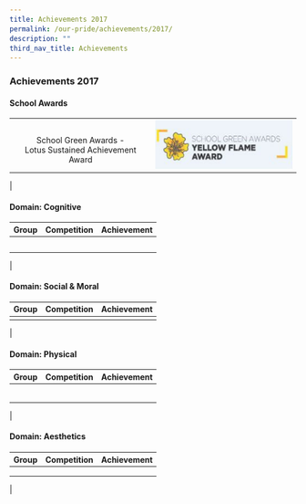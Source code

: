 ```yaml
---
title: Achievements 2017
permalink: /our-pride/achievements/2017/
description: ""
third_nav_title: Achievements
---
```

### **Achievements 2017**
#### **School Awards**

|  |  |
|:---:|:---:|
| <br>School Green Awards - <br>Lotus Sustained Achievement Award | ![](/images/2019schaward.png) |
|

#### **Domain: Cognitive**

| Group | Competition | Achievement |
|:---:|:---:|:---:|
|  |  |  | 
|  |  |  | 
|  |  |  | 
|  |  |  | 
|  |  |  | 
|

#### **Domain: Social & Moral**

| Group | Competition | Achievement |
|:---:|:---:|:---:|
|  |  |  | 
|

#### **Domain: Physical**

| Group | Competition | Achievement |
|:---:|:---:|:---:|
|  |  |  | 
|  |  |  | 
|  |  |  | 
|  |  |  | 
|  |  |  | 
|  |  |  | 
|

#### **Domain: Aesthetics**

| Group | Competition | Achievement |
|:---:|:---:|:---:|
|  |  |  |
|  |  |  | 
|  |  |  | 
|